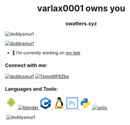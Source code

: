 <h1 align="center">varlax0001 owns you</h1>
<h3 align="center">swatters.xyz</h3>

<p align="left"> <img src="https://komarev.com/ghpvc/?username=dxddysmurf&label=Profile%20views&color=0e75b6&style=flat" alt="dxddysmurf" /> </p>

<p align="left"> <a href="https://twitter.com/dxddysmurf" target="blank"><img src="https://img.shields.io/twitter/follow/dxddysmurf?logo=twitter&style=for-the-badge" alt="dxddysmurf" /></a> </p>

- 🔭 I’m currently working on [my tele](https://t.me/QuickCC)

<h3 align="left">Connect with me:</h3>
<p align="left">
<a href="https://twitter.com/dxddysmurf" target="blank"><img align="center" src="https://raw.githubusercontent.com/rahuldkjain/github-profile-readme-generator/master/src/images/icons/Social/twitter.svg" alt="dxddysmurf" height="30" width="40" /></a>
<a href="https://discord.gg/TsmmWFRZbe" target="blank"><img align="center" src="https://raw.githubusercontent.com/rahuldkjain/github-profile-readme-generator/master/src/images/icons/Social/discord.svg" alt="TsmmWFRZbe" height="30" width="40" /></a>
</p>

<h3 align="left">Languages and Tools:</h3>
<p align="left"> <a href="https://developer.android.com" target="_blank" rel="noreferrer"> <img src="https://raw.githubusercontent.com/devicons/devicon/master/icons/android/android-original-wordmark.svg" alt="android" width="40" height="40"/> </a> <a href="https://www.blender.org/" target="_blank" rel="noreferrer"> <img src="https://download.blender.org/branding/community/blender_community_badge_white.svg" alt="blender" width="40" height="40"/> </a> <a href="https://www.w3schools.com/cpp/" target="_blank" rel="noreferrer"> <img src="https://raw.githubusercontent.com/devicons/devicon/master/icons/cplusplus/cplusplus-original.svg" alt="cplusplus" width="40" height="40"/> </a> <a href="https://www.linux.org/" target="_blank" rel="noreferrer"> <img src="https://raw.githubusercontent.com/devicons/devicon/master/icons/linux/linux-original.svg" alt="linux" width="40" height="40"/> </a> <a href="https://www.photoshop.com/en" target="_blank" rel="noreferrer"> <img src="https://raw.githubusercontent.com/devicons/devicon/master/icons/photoshop/photoshop-line.svg" alt="photoshop" width="40" height="40"/> </a> <a href="https://www.python.org" target="_blank" rel="noreferrer"> <img src="https://raw.githubusercontent.com/devicons/devicon/master/icons/python/python-original.svg" alt="python" width="40" height="40"/> </a> <a href="https://unity.com/" target="_blank" rel="noreferrer"> <img src="https://www.vectorlogo.zone/logos/unity3d/unity3d-icon.svg" alt="unity" width="40" height="40"/> </a> </p>

<p>&nbsp;<img align="center" src="https://github-readme-stats.vercel.app/api?username=dxddysmurf&show_icons=true&locale=en" alt="dxddysmurf" /></p>
